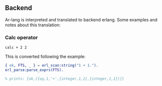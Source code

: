 ## Backend

Ar-lang is interpreted and translated to backend erlang. Some examples and notes about this translation:

### Calc operator

```
calc + 2 2
```

This is converted following the example:

```erlang
{ ok, FTS, _ } = erl_scan:string("1 + 1.").
erl_parse:parse_exprs(FTS).

% prints: {ok,[{op,1,'+',{integer,1,1},{integer,1,1}}]}
```
